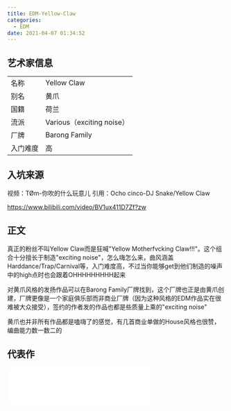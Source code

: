 ```yaml
---
title: EDM-Yellow-Claw
categories:
  - EDM
date: 2021-04-07 01:34:52
---
```



## 艺术家信息
|||
| --- | --- |
|名称|Yellow Claw
|别名|黄爪
|国籍|荷兰
|流派|Various（exciting noise）
|厂牌|Barong Family
|入门难度|高

## 入坑来源
视频：TØm-你吹的什么玩意儿
引用：Ocho cinco-DJ Snake/Yellow Claw

https://www.bilibili.com/video/BV1ux411D7Zf?zw


## 正文
真正的粉丝不叫Yellow Claw而是狂喊"Yellow Motherfvcking Claw!!!"。这个组合十分擅长于制造"exciting noise"，怎么嗨怎么来，曲风涵盖Harddance/Trap/Carnival等，入门难度高，不过当你能够get到他们制造的噪声中的high点时也会跟着OHHHHHHHHH起来

对黄爪风格的发扬作品可以在Barong Family厂牌找到，这个厂牌也正是由黄爪创建，厂牌更像是一个家庭俱乐部而非商业厂牌（因为这种风格的EDM作品实在很难被大众接受），签约的作者发的作品也都是些质量上乘的"exciting noise"

黄爪也并非所有作品都是嗑嗨了的感觉，有几首商业单做的House风格也很赞，编曲能力数一数二的

## 代表作
<iframe frameborder="no" border="0" marginwidth="0" marginheight="0" width=330 height=86 src="//music.163.com/outchain/player?type=2&id=504487145&auto=0&height=66"></iframe>